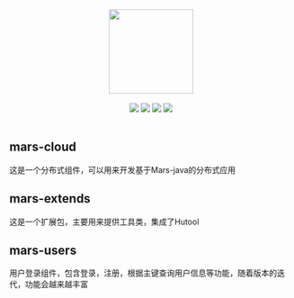 <div align=center>
<img width="150px;" src="http://mars-framework.com/img/logo-git.png"/>
</div>

<br/>

<div align=center>

<img src="https://img.shields.io/badge/licenes-MIT-brightgreen.svg"/>
<img src="https://img.shields.io/badge/jdk-1.8+-brightgreen.svg"/>
<img src="https://img.shields.io/badge/maven-3.5.4+-brightgreen.svg"/>
<img src="https://img.shields.io/badge/release-master-brightgreen.svg"/>

</div>

<br/>

## mars-cloud
这是一个分布式组件，可以用来开发基于Mars-java的分布式应用

## mars-extends
这是一个扩展包，主要用来提供工具类，集成了Hutool

## mars-users
用户登录组件，包含登录，注册，根据主键查询用户信息等功能，随着版本的迭代，功能会越来越丰富